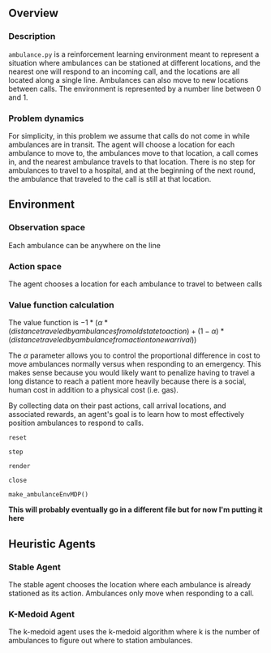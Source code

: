 ## Overview

### Description

`ambulance.py` is a reinforcement learning environment meant to represent a situation where ambulances can be stationed at different locations, and the nearest one will respond to an incoming call, and the locations are all located along a single line. Ambulances can also move to new locations between calls. The environment is represented by a number line between 0 and 1.

### Problem dynamics

For simplicity, in this problem we assume that calls do not come in while ambulances are in transit. The agent will choose a location for each ambulance to move to, the ambulances move to that location, a call comes in, and the nearest ambulance travels to that location. There is no step for ambulances to travel to a hospital, and at the beginning of the next round, the ambulance that traveled to the call is still at that location.

## Environment

### Observation space

Each ambulance can be anywhere on the line

### Action space

The agent chooses a location for each ambulance to travel to between calls

### Value function calculation

The value function is $-1 * (\alpha * (distance traveled by ambulances from old state to action) + (1 - \alpha) * (distance traveled by ambulance from action to new arrival))$

The $\alpha$ parameter allows you to control the proportional difference in cost to move ambulances normally versus when responding to an emergency. This makes sense because you would likely want to penalize having to travel a long distance to reach a patient more heavily because there is a social, human cost in addition to a physical cost (i.e. gas).

By collecting data on their past actions, call arrival locations, and associated rewards, an agent's goal is to learn how to most effectively position ambulances to respond to calls.

`reset`

`step`

`render`

`close`

`make_ambulanceEnvMDP()`



**This will probably eventually go in a different file but for now I'm putting it here**

## Heuristic Agents

### Stable Agent

The stable agent chooses the location where each ambulance is already stationed as its action. Ambulances only move when responding to a call. 

### K-Medoid Agent

The k-medoid agent uses the k-medoid algorithm where k is the number of ambulances to figure out where to station ambulances.